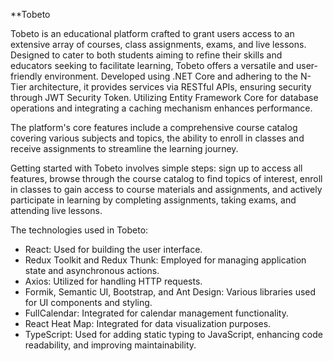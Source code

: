 **Tobeto

Tobeto is an educational platform crafted to grant users access to an extensive array of courses, class assignments, exams, and live lessons. 
Designed to cater to both students aiming to refine their skills and educators seeking to facilitate learning, Tobeto offers a versatile and user-friendly environment. 
Developed using .NET Core and adhering to the N-Tier architecture, it provides services via RESTful APIs, ensuring security through JWT Security Token. 
Utilizing Entity Framework Core for database operations and integrating a caching mechanism enhances performance.

The platform's core features include a comprehensive course catalog covering various subjects and topics, the ability to enroll in classes and receive assignments to streamline the learning journey.

Getting started with Tobeto involves simple steps: sign up to access all features, browse through the course catalog to find topics of interest, enroll in classes to gain access to course materials and assignments, and actively participate in learning by completing assignments, taking exams, and attending live lessons.

The technologies used in Tobeto:

* React: Used for building the user interface.
* Redux Toolkit and Redux Thunk: Employed for managing application state and asynchronous actions.
* Axios: Utilized for handling HTTP requests.
* Formik, Semantic UI, Bootstrap, and Ant Design: Various libraries used for UI components and styling.
* FullCalendar: Integrated for calendar management functionality.
* React Heat Map: Integrated for data visualization purposes.
* TypeScript: Used for adding static typing to JavaScript, enhancing code readability, and improving maintainability.
